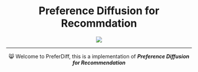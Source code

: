 

<div align='center'>
<h1>Preference Diffusion for Recommdation</h1>



<img src='imgs/moti.svg' />

------

:smile_cat: Welcome to PreferDiff, this is a implementation of ***Preference Diffusion for Recommendation***
